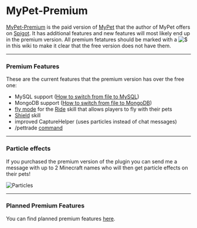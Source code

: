 # MyPet-Premium

[MyPet-Premium](https://www.spigotmc.org/resources/mypet-premium.17566/) is the paid version of [MyPet](https://www.spigotmc.org/resources/mypet.12725/) that the author of MyPet offers on [Spigot](https://www.spigotmc.org/). It has additional features and new features will most likely end up in the premium version. All premium fetatures should be marked with a ![$](/wiki/images/premium.gif) in this wiki to make it clear that the free version does not have them.

----

### Premium Features

These are the current features that the premium version has over the free one:

*  MySQL support ([How to switch from file to MySQL](tutorials/how_to_upgrade_from_file_to_MySQL))
*  MongoDB support ([How to switch from file to MongoDB](tutorials/how_to_upgrade_from_file_to_MongoDB))
*  [fly mode](skills/ride#demonstration) for the [Ride](skills/ride) skill that allows players to fly with their pets
*  [Shield](skills/shield) skill
*  improved CaptureHelper (uses particles instead of chat messages)
*  /pettrade [command](commands)

----
### Particle effects

If you purchased the premium version of the plugin you can send me a message with up to 2 Minecraft names who will then get particle effects on their pets!

![Particles](/wiki/images/particles.gif)

----

###  Planned Premium Features

You can find planned premium features [here](https://github.com/xXKeyleXx/MyPet/issues?q=is%3Aissue+is%3Aopen+label%3APremium+-label%3ABug+-label%3A%22Bug+(Unconfirmed)%22).
